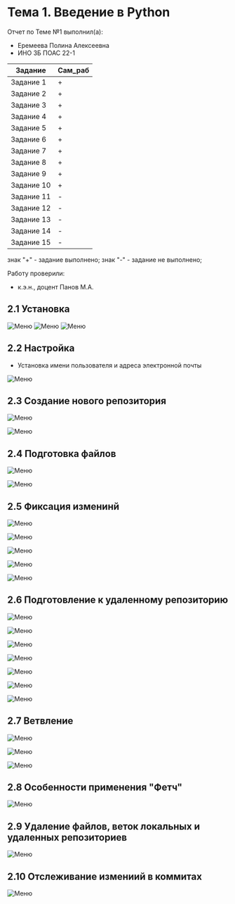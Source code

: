 # Тема 1. Введение в Python
Отчет по Теме №1 выполнил(а):
- Еремеева Полина Алексеевна
- ИНО ЗБ ПОАС 22-1

| Задание |  Сам_раб |
| ------ | ------ |
| Задание 1 | + |
| Задание 2 | + |
| Задание 3 |  + |
| Задание 4 | + |
| Задание 5 | + |
| Задание 6 | + |
| Задание 7 | + |
| Задание 8 | + |
| Задание 9 | + |
| Задание 10 | + |
| Задание 11 | - |
| Задание 12 | - |
| Задание 13 | - |
| Задание 14 | - |
| Задание 15| - |
знак "+" - задание выполнено; знак "-" - задание не выполнено;

Работу проверили:
- к.э.н., доцент Панов М.А.
## 2.1 Установка
![Меню](https://github.com/PolinaEr22/Lab/blob/Тема1/pic/python.png)
![Меню](https://github.com/PolinaEr22/Lab/blob/Тема1/pic/PyCharm.png)
![Меню](https://github.com/PolinaEr22/Lab/blob/Тема1/pic/Git.png)

## 2.2 Настройка
- Установка имени пользователя и адреса электронной почты

![Меню](https://github.com/PolinaEr22/Lab/blob/Тема1/pic/Email%26Name.png)


## 2.3 Создание нового репозитория

![Меню](https://github.com/PolinaEr22/Lab/blob/Тема1/pic/cd.png)

![Меню](https://github.com/PolinaEr22/Lab/blob/Тема1/pic/git%20init.png)

## 2.4 Подготовка файлов

![Меню](https://github.com/PolinaEr22/Lab/blob/Тема1/pic/git%20add.png)

![Меню](https://github.com/PolinaEr22/Lab/blob/Тема1/pic/git%20status.png)

## 2.5 Фиксация изменинй

![Меню](https://github.com/PolinaEr22/Lab/blob/Тема1/pic/git%20commit.png)

![Меню](https://github.com/PolinaEr22/Lab/blob/Тема1/pic/git%20log.png)

![Меню](https://github.com/PolinaEr22/Lab/blob/Тема1/pic/git%20log%20-n%205.png)

![Меню](https://github.com/PolinaEr22/Lab/blob/Тема1/pic/git%20log%20--oneline.png)

![Меню](https://github.com/PolinaEr22/Lab/blob/Тема1/pic/git%20log%20--graph.png)


## 2.6 Подготовление к удаленному репозиторию

![Меню](https://github.com/PolinaEr22/Lab/blob/Тема1/pic/git%20remote.png)

![Меню](https://github.com/PolinaEr22/Lab/blob/Тема1/pic/git%20push.png)

![Меню](https://github.com/PolinaEr22/Lab/blob/Тема1/pic/git%20pull.png)

![Меню](https://github.com/PolinaEr22/Lab/blob/Тема1/pic/git%20stash.png)

![Меню](https://github.com/PolinaEr22/Lab/blob/Тема1/pic/git%20stash%20save.png)

![Меню](https://github.com/PolinaEr22/Lab/blob/Тема1/pic/git%20stash%20apply.png)

![Меню](https://github.com/PolinaEr22/Lab/blob/Тема1/pic/git%20stash%20pop.png)

## 2.7 Ветвление

![Меню](https://github.com/PolinaEr22/Lab/blob/Тема1/pic/git%20branch.png)

![Меню](https://github.com/PolinaEr22/Lab/blob/Тема1/pic/git%20checkout.png)

![Меню](https://github.com/PolinaEr22/Lab/blob/Тема1/pic/git%20switch.png)


## 2.8 Особенности применения "Фетч"

![Меню](https://github.com/PolinaEr22/Lab/blob/Тема1/pic/git%20fetch.png)

## 2.9 Удаление файлов, веток локальных и удаленных репозиториев

![Меню](https://github.com/PolinaEr22/Lab/blob/Тема1/pic/git%20rm.png)

## 2.10 Отслеживание измениий в коммитах

![Меню]()
